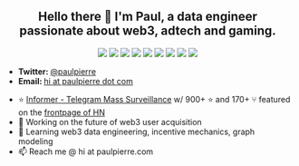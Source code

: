 <h2 align="center">Hello there 👋 I'm Paul, a data engineer passionate about web3, adtech and gaming.</h2> 

<p align="center">
  <img src="https://img.shields.io/badge/python%20-%2314354C.svg?&style=for-the-badge&logo=python&logoColor=white"/>
  <img src="https://img.shields.io/badge/FastAPI%20-%23333333.svg?&style=for-the-badge&logo=flask&logoColor=white"/>
  <img src="https://img.shields.io/badge/Vue%20-%4FC08D.svg?&style=for-the-badge&logo=vue.js&logoColor=white"/>
  <img src="http://img.shields.io/badge/kubernetes-326CE5.svg?&style=for-the-badge&logo=kubernetes&logoColor=white"/>
  <img src="https://img.shields.io/badge/Docker-%232496ED.svg?&style=for-the-badge&logo=docker&logoColor=white"/>
  <img src="https://img.shields.io/badge/Airflow-%23007A88.svg?&style=for-the-badge&logo=apache-airflow&logoColor=white"/>
  <img src="https://img.shields.io/badge/Golang%20-%23323330.svg?&style=for-the-badge&logo=go&logoColor=%23F7DF1E"/>
  <img src="https://img.shields.io/badge/NodeJS%20-%2343853D.svg?&style=for-the-badge&logo=node.js&logoColor=white"/>
  <img src="https://img.shields.io/badge/Kafka%20-%234285F4.svg?&style=for-the-badge&logo=apache-kafka&logoColor=white"/>
</p>

<ul>
  <li><b>Twitter: </b> <a href="https://twitter.com/paulpierre" target="_blank">@paulpierre</a></li>
  <li><b>Email: </b> <a href="#">hi at paulpierre dot com</a></li>
</ul>

- ⭐️ [Informer - Telegram Mass Surveillance](https://github.com/paulpierre/informer) w/ 900+ ⭐️ and 170+ ⑂ featured on the [frontpage of HN](https://news.ycombinator.com/item?id=21750353)
- 🔭  Working on the future of web3 user acquisition
- 🌱  Learning web3 data engineering, incentive mechanics, graph modeling
- 📫  Reach me @ hi at paulpierre.com


